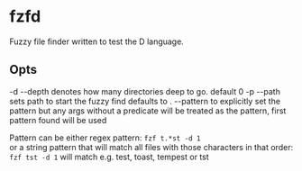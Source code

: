 # fzfd

Fuzzy file finder written to test the D language.

## Opts

-d --depth denotes how many directories deep to go. default 0
-p --path sets path to start the fuzzy find defaults to .
--pattern to explicitly set the pattern but any args without a predicate will be treated as the pattern, first pattern found will be used

Pattern can be either regex pattern:
`fzf t.*st -d 1`  
or a string pattern that will match all files with those characters in that order:
`fzf tst -d 1`
will match e.g. test, toast, tempest or tst
